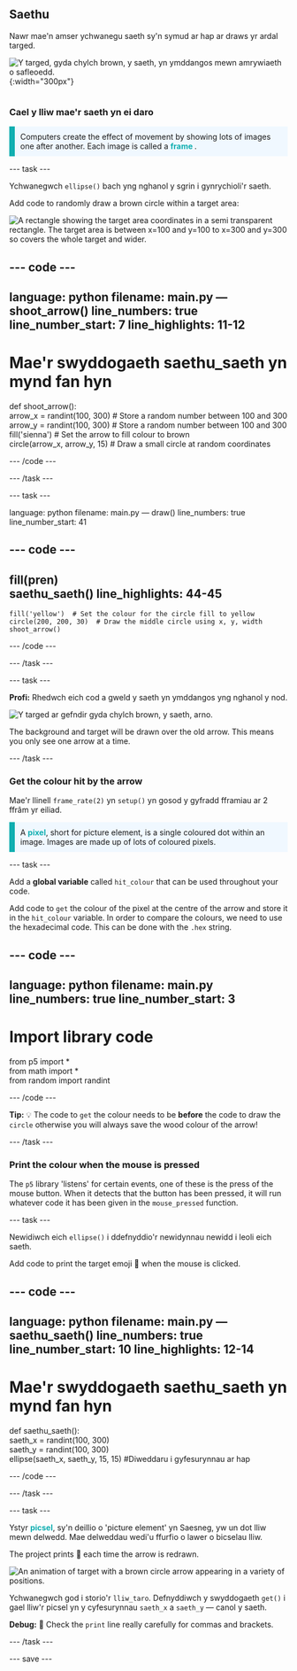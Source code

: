 ## Saethu

<div style="display: flex; flex-wrap: wrap">
<div style="flex-basis: 200px; flex-grow: 1; margin-right: 15px;">
Nawr mae'n amser ychwanegu saeth sy'n symud ar hap ar draws yr ardal targed. 
</div>
<div>

![Y targed, gyda chylch brown, y saeth, yn ymddangos mewn amrywiaeth o safleoedd.](images/fire_arrow.gif){:width="300px"}

</div>
</div>

### Cael y lliw mae'r saeth yn ei daro

<p style="border-left: solid; border-width:10px; border-color: #0faeb0; background-color: aliceblue; padding: 10px;"> Computers create the effect of movement by showing lots of images one after another. Each image is called a <span style="color: #0faeb0; font-weight: bold;"> frame </span>.   
</p>

--- task ---

Ychwanegwch `ellipse()` bach yng nghanol y sgrin i gynrychioli'r saeth.

Add code to randomly draw a brown circle within a target area:

![A rectangle showing the target area coordinates in a semi transparent rectangle. The target area is between x=100 and y=100 to x=300 and y=300 so covers the whole target and wider.](images/target_area.png)

--- code ---
---
language: python filename: main.py — shoot_arrow() line_numbers: true line_number_start: 7
line_highlights: 11-12
---
# Mae'r swyddogaeth saethu_saeth yn mynd fan hyn
def shoot_arrow():   
arrow_x = randint(100, 300)  # Store a random number between 100 and 300    
arrow_y = randint(100, 300)  # Store a random number between 100 and 300    
fill('sienna')  # Set the arrow to fill colour to brown   
circle(arrow_x, arrow_y, 15)  # Draw a small circle at random coordinates

--- /code ---

--- /task ---

--- task ---

language: python filename: main.py — draw() line_numbers: true line_number_start: 41

--- code ---
---
fill(pren)   
saethu_saeth()
line_highlights: 44-45
---

    fill('yellow')  # Set the colour for the circle fill to yellow      
    circle(200, 200, 30)  # Draw the middle circle using x, y, width
    shoot_arrow()

--- /code ---

--- /task ---

--- task ---

**Profi:** Rhedwch eich cod a gweld y saeth yn ymddangos yng nghanol y nod.

![Y targed ar gefndir gyda chylch brown, y saeth, arno.](images/fire_arrow.gif)

The background and target will be drawn over the old arrow. This means you only see one arrow at a time.

--- /task ---

### Get the colour hit by the arrow

Mae'r llinell `frame_rate(2)` yn `setup()` yn gosod y gyfradd fframiau ar 2 ffrâm yr eiliad.

<p style="border-left: solid; border-width:10px; border-color: #0faeb0; background-color: aliceblue; padding: 10px;">
A <span style="color: #0faeb0; font-weight: bold;">pixel</span>, short for picture element, is a single coloured dot within an image. Images are made up of lots of coloured pixels.
</p>

--- task ---

Add a **global variable** called `hit_colour` that can be used throughout your code.

Add code to `get` the colour of the pixel at the centre of the arrow and store it in the `hit_colour` variable. In order to compare the colours, we need to use the hexadecimal code. This can be done with the `.hex` string.

--- code ---
---
language: python filename: main.py line_numbers: true
line_number_start: 3
---
# Import library code
from p5 import *    
from math import *    
from random import randint

--- /code ---

**Tip:** 💡 The code to `get` the colour needs to be **before** the code to draw the `circle` otherwise you will always save the wood colour of the arrow!

--- /task ---

### Print the colour when the mouse is pressed

The `p5` library 'listens' for certain events, one of these is the press of the mouse button. When it detects that the button has been pressed, it will run whatever code it has been given in the `mouse_pressed` function.

--- task ---

Newidiwch eich `ellipse()` i ddefnyddio'r newidynnau newidd i leoli eich saeth.

Add code to print the target emoji 🎯 when the mouse is clicked.

--- code ---
---
language: python filename: main.py — saethu_saeth() line_numbers: true line_number_start: 10
line_highlights: 12-14
---

# Mae'r swyddogaeth saethu_saeth yn mynd fan hyn
def saethu_saeth():    
saeth_x = randint(100, 300)   
saeth_y = randint(100, 300)    
ellipse(saeth_x, saeth_y, 15, 15) #Diweddaru i gyfesurynnau ar hap

--- /code ---

--- /task ---

--- task ---

Ystyr <span style="color: #0faeb0; font-weight: bold;">picsel</span>, sy'n deillio o 'picture element' yn Saesneg, yw un dot lliw mewn delwedd. Mae delweddau wedi'u ffurfio o lawer o bicselau lliw.

The project prints 🎯 each time the arrow is redrawn.

![An animation of target with a brown circle arrow appearing in a variety of positions.](images/fire_arrow.gif)

Ychwanegwch god i storio'r `lliw_taro`. Defnyddiwch y swyddogaeth `get()` i gael lliw'r picsel yn y cyfesurynnau `saeth_x` a `saeth_y` — canol y saeth.

**Debug:** 🐞 Check the `print` line really carefully for commas and brackets.

--- /task ---

--- save ---
